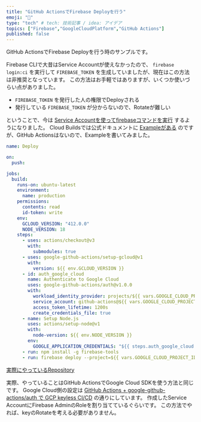 ```yaml
---
title: "GitHub ActionsでFirebase Deployを行う"
emoji: "🦁"
type: "tech" # tech: 技術記事 / idea: アイデア
topics: ["Firebase","GoogleCloudPlatform","GitHub Actions"]
published: false
---
```


GitHub ActionsでFirebase Deployを行う時のサンプルです。

Firebase CLIで大昔はService Accountが使えなかったので、 `firebase login:ci` を実行して `FIREBASE_TOKEN` を生成していましたが、現在はこの方法は非推奨となっています。
この方法はお手軽ではありますが、いくつか使いづらい点がありました。

* `FIREBASE_TOKEN` を発行した人の権限でDeployされる
* 発行している `FIREBASE_TOKEN` が分からないので、Rotateが難しい

ということで、今は [Service Accountを使ってfirebaseコマンドを実行](https://github.com/firebase/firebase-tools#using-with-ci-systems) するようになりました。
Cloud Buildsでは公式ドキュメントに [Exampleがある](https://cloud.google.com/build/docs/deploying-builds/deploy-firebase) のですが、GitHub Actionsはないので、Exampleを書いてみました。

``` deploy.yaml
name: Deploy

on:
  push:

jobs:
  build:
    runs-on: ubuntu-latest
    environment: 
      name: production
    permissions:
      contents: read
      id-token: write
    env:
      GCLOUD_VERSION: "412.0.0"
      NODE_VERSION: 18
    steps:
      - uses: actions/checkout@v3
        with:
          submodules: true
      - uses: google-github-actions/setup-gcloud@v1
        with:
          version: ${{ env.GCLOUD_VERSION }}
      - id: auth_google_cloud
        name: Authenticate to Google Cloud
        uses: google-github-actions/auth@v1.0.0
        with:
          workload_identity_provider: projects/${{ vars.GOOGLE_CLOUD_PROJECT_NUMBER }}/locations/global/workloadIdentityPools/github-actions/providers/gha-provider
          service_account: github-actions@${{ vars.GOOGLE_CLOUD_PROJECT_ID }}.iam.gserviceaccount.com
          access_token_lifetime: 1200s
          create_credentials_file: true
      - name: Setup Node.js
        uses: actions/setup-node@v1
        with:
          node-version: ${{ env.NODE_VERSION }}
        env:
          GOOGLE_APPLICATION_CREDENTIALS: "${{ steps.auth_google_cloud.outputs.credentials_file_path }}"
      - run: npm install -g firebase-tools
      - run: firebase deploy --project=${{ vars.GOOGLE_CLOUD_PROJECT_ID }} --only=hosting
```

[実際にやっているRepository](https://github.com/sinmetal/firebase-deploy)

実際、やっていることはGitHub ActionsでGoogle Cloud SDKを使う方法と同じです。
Google Cloud側の設定は [GitHub Actions + google-github-actions/auth で GCP keyless CI/CD](https://zenn.dev/vvakame/articles/gha-and-gcp-workload-identity) の通りにしています。
作成したService AccountにFirebase AdminのRoleを割り当てているぐらいです。
この方法でやれば、keyのRotateを考える必要がありません。